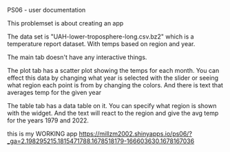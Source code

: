 PS06 - user documentation

This problemset is about creating an app

The data set is "UAH-lower-troposphere-long.csv.bz2" which is a temperature report dataset.
With temps based on region and year.

The main tab doesn't have any interactive things.

The plot tab has a scatter plot showing the temps for each month.
You can effect this data by changing what year is selected with the slider
or seeing what region each point is from by changing the colors.
And there is text that averages temp for the given year

The table tab has a data table on it.
You can specify what region is shown with the widget.
And the text will react to the region and give the avg temp for the years 1979 and 2022.

this is my WORKING app
https://millzm2002.shinyapps.io/ps06/?_ga=2.198295215.1815471788.1678518179-166603630.1678167036
